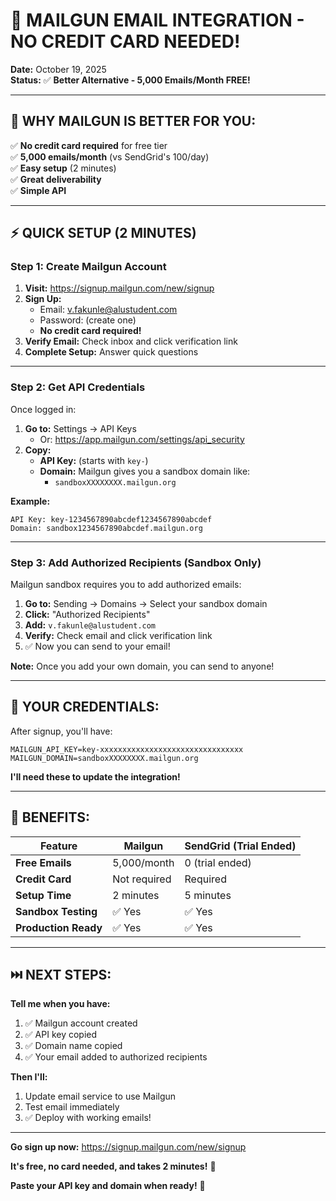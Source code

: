 # 📧 MAILGUN EMAIL INTEGRATION - NO CREDIT CARD NEEDED!

**Date:** October 19, 2025  
**Status:** ✅ **Better Alternative - 5,000 Emails/Month FREE!**

---

## 🎉 **WHY MAILGUN IS BETTER FOR YOU:**

✅ **No credit card required** for free tier  
✅ **5,000 emails/month** (vs SendGrid's 100/day)  
✅ **Easy setup** (2 minutes)  
✅ **Great deliverability**  
✅ **Simple API**  

---

## ⚡ **QUICK SETUP (2 MINUTES)**

### **Step 1: Create Mailgun Account**

1. **Visit:** https://signup.mailgun.com/new/signup
2. **Sign Up:**
   - Email: v.fakunle@alustudent.com
   - Password: (create one)
   - **No credit card required!**
3. **Verify Email:** Check inbox and click verification link
4. **Complete Setup:** Answer quick questions

---

### **Step 2: Get API Credentials**

Once logged in:

1. **Go to:** Settings → API Keys
   - Or: https://app.mailgun.com/settings/api_security
2. **Copy:**
   - **API Key:** (starts with `key-`)
   - **Domain:** Mailgun gives you a sandbox domain like:
     - `sandboxXXXXXXXX.mailgun.org`

**Example:**
```
API Key: key-1234567890abcdef1234567890abcdef
Domain: sandbox1234567890abcdef.mailgun.org
```

---

### **Step 3: Add Authorized Recipients (Sandbox Only)**

Mailgun sandbox requires you to add authorized emails:

1. **Go to:** Sending → Domains → Select your sandbox domain
2. **Click:** "Authorized Recipients"
3. **Add:** `v.fakunle@alustudent.com`
4. **Verify:** Check email and click verification link
5. ✅ Now you can send to your email!

**Note:** Once you add your own domain, you can send to anyone!

---

## 🔑 **YOUR CREDENTIALS:**

After signup, you'll have:
```
MAILGUN_API_KEY=key-xxxxxxxxxxxxxxxxxxxxxxxxxxxxxxxx
MAILGUN_DOMAIN=sandboxXXXXXXXX.mailgun.org
```

**I'll need these to update the integration!**

---

## 🚀 **BENEFITS:**

| Feature | Mailgun | SendGrid (Trial Ended) |
|---------|---------|------------------------|
| **Free Emails** | 5,000/month | 0 (trial ended) |
| **Credit Card** | Not required | Required |
| **Setup Time** | 2 minutes | 5 minutes |
| **Sandbox Testing** | ✅ Yes | ✅ Yes |
| **Production Ready** | ✅ Yes | ✅ Yes |

---

## ⏭️ **NEXT STEPS:**

**Tell me when you have:**
1. ✅ Mailgun account created
2. ✅ API key copied
3. ✅ Domain name copied
4. ✅ Your email added to authorized recipients

**Then I'll:**
1. Update email service to use Mailgun
2. Test email immediately
3. ✅ Deploy with working emails!

---

**Go sign up now:** https://signup.mailgun.com/new/signup

**It's free, no card needed, and takes 2 minutes!** 🚀

**Paste your API key and domain when ready!** 📧

